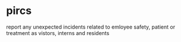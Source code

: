 # pircs
report any unexpected incidents related to emloyee safety, patient or treatment as vistors, interns and residents
